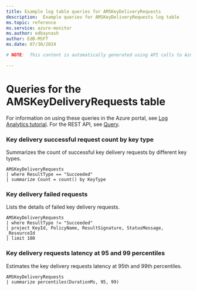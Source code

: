 ```yaml
---
title: Example log table queries for AMSKeyDeliveryRequests
description:  Example queries for AMSKeyDeliveryRequests log table
ms.topic: reference
ms.service: azure-monitor
ms.author: edbaynash
author: EdB-MSFT
ms.date: 07/30/2024

# NOTE:  This content is automatically generated using API calls to Azure. Any edits made on these files will be overwritten in the next run of the script. 

---
```


# Queries for the AMSKeyDeliveryRequests table

For information on using these queries in the Azure portal, see [Log Analytics tutorial](/azure/azure-monitor/logs/log-analytics-tutorial). For the REST API, see [Query](/rest/api/loganalytics/query).


### Key delivery successful request count by key type  


Summarizes the count of successful key delivery requests by different key types.  

```query
AMSKeyDeliveryRequests
| where ResultType == "Succeeded"
| summarize Count = count() by KeyType
```



### Key delivery failed requests  


Lists the details of failed key delivery requests.  

```query
AMSKeyDeliveryRequests
| where ResultType != "Succeeded"
| project KeyId, PolicyName, ResultSignature, StatusMessage, _ResourceId
| limit 100
```



### Key delivery requests latency at 95 and 99 percentiles  


Estimates the key delivery requests latency at 95th and 99th percentiles.  

```query
AMSKeyDeliveryRequests
| summarize percentiles(DurationMs, 95, 99)
```

